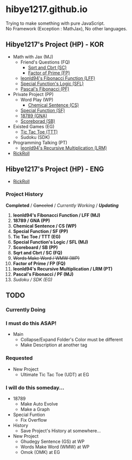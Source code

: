 # hibye1217.github.io
Trying to make something with pure JavaScript.  
No Framework (Exception : MathJax), No other languages.

## Hibye1217's Project (HP) - KOR
- Math with Jax (MJ)
  - Friend's Questions (FQ)
    - [Sqrt and Cbrt (SC)](https://hibye1217.github.io/Kor/Page/MJ/FQ/SC.html)
    - [Factor of Prime (FP)](https://hibye1217.github.io/Kor/Page/MJ/FQ/FP.html)
  - [leonld94's Fibonacci Function (LFF)](https://hibye1217.github.io/Kor/Page/MJ/LFF.html)
  - [Special Function's Logic (SFL)](https://hibye1217.github.io/Kor/Page/MJ/SFL.html)
  - [Pascal's Fibonacci (PF)](https://hibye1217.github.io/Kor/Page/MJ/PF.html)
- Private Project (PP)
  - Word Play (WP)
    - [Chemical Sentence (CS)](https://hibye1217.github.io/Kor/Page/PP/WP/CS.html)
  - [Special Function (SF)](https://hibye1217.github.io/Kor/Page/PP/SF.html)
  - [18789 (GNA)](https://hibye1217.github.io/Kor/Page/PP/GNA.html)
  - [Scoreborad (SB)](https://hibye1217.github.io/Kor/Page/PP/SB.html)
- Existed Games (EG)
  - [Tic Tac Toe (TTT)](https://hibye1217.github.io/Kor/Page/EG/TTT.html)
  - Sudoku (SDK)
- Programming Talking (PT)
  - [leonld94's Recursive Multiplication (LRM)](https://hibye1217.github.io/Kor/Page/PT/LRM.html)
- [RickRoll](https://www.youtube.com/watch?v=dQw4w9WgXcQ)

## Hibye1217's Project (HP) - ENG
- [RickRoll](https://www.youtube.com/watch?v=dQw4w9WgXcQ)

### Project History
**Completed** / ~~Canceled~~ / *Currently Working* / ***Updating***
1. **leonld94's Fibonacci Function / LFF (MJ)**
2. **18789 / GNA (PP)**
3. **Chemical Sentence / CS (WP)**
4. **Special Function / SF (PP)**
5. **Tic Tac Toe / TTT (EG)**
6. **Special Function's Logic / SFL (MJ)**
7. **Scoreboard / SB (PP)**
8. **Sqrt and Cbrt / SC (FQ)**
9. ~~Words Make Word / WMW (WP)~~
10. **Factor of Prime / FP (FQ)**
11. **leonld94's Recursive Multiplication / LRM (PT)**
12. **Pascal's Fibonacci / PF (MJ)**
13. *Sudoku / SDK (EG)*

## TODO

### Currently Doing

### I must do this ASAP!
- Main
  - Collapse/Expand Folder's Color must be different
  - Make Description at another tag

### Requested
- New Project
  - Ultimate Tic Tac Toe (UDT) at EG

### I will do this someday...
- 18789
  - Make Auto Evolve
  - Make a Graph
- Special Funtion
  - Fix Overflow
- History
  - Save Project's History at somewhere...
- New Project
  - Ghudegy Sentence (GS) at WP
  - Words Make Word (WMW) at WP
  - Omok (OMK) at EG
